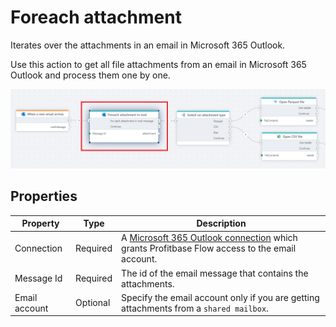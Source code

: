 # Foreach attachment

Iterates over the attachments in an email in Microsoft 365 Outlook.

Use this action to get all file attachments from an email in Microsoft 365 Outlook and process them one by one.

![img](../../../../images/flow/microsoft-365-outlook-foreach-attachment.png)

## Properties

| Property      | Type     | Description                                                                                                             |
| ------------- | -------- | ----------------------------------------------------------------------------------------------------------------------- |
| Connection    | Required | A [Microsoft 365 Outlook connection](./outlook-connection.md) which grants Profitbase Flow access to the email account. |
| Message Id    | Required | The id of the email message that contains the attachments.                                                              |
| Email account | Optional | Specify the email account only if you are getting attachments from a `shared mailbox`.                                  |
